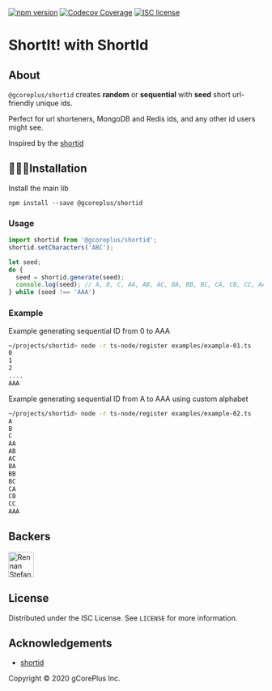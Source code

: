 [![npm version](http://img.shields.io/npm/v/@gcoreplus/shortid.svg?style=flat)](https://npmjs.org/package/@gCorePlus/shortid "View this project on npm")
[![Codecov Coverage](https://codecov.io/gh/gCorePlus/shortid/branch/master/graph/badge.svg)](https://codecov.io/gh/gCorePlus/shortid)
[![ISC license](http://img.shields.io/badge/license-ISC-brightgreen.svg)](http://opensource.org/licenses/ISC)

# ShortIt! with ShortId

## About

`@gcoreplus/shortid` creates **random** or **sequential** with **seed** short url-friendly unique ids.

Perfect for url shorteners, MongoDB and Redis ids, and any other id users might see.

Inspired by the [shortid](https://www.npmjs.com/package/shortid)  

## 👨🏻‍💻Installation

Install the main lib
    
```shell script
npm install --save @gcoreplus/shortid
```

### Usage

```js
import shortid from '@gcoreplus/shortid';
shortid.setCharacters('ABC');

let seed;
do {
  seed = shortid.generate(seed);
  console.log(seed); // A, B, C, AA, AB, AC, BA, BB, BC, CA, CB, CC, AAA
} while (seed !== 'AAA')
```

### Example

Example generating sequential ID from 0 to AAA
```bash
~/projects/shortid> node -r ts-node/register examples/example-01.ts
0
1
2
....
AAA
```

Example generating sequential ID from A to AAA using custom alphabet

```bash
~/projects/shortid> node -r ts-node/register examples/example-02.ts
A
B
C
AA
AB
AC
BA
BB
BC
CA
CB
CC
AAA
```

## Backers

<a href="https://github.com/rennanboni">
<img src="https://avatars0.githubusercontent.com/u/9962013?v=4" class="avatar" alt="Rennan Stefan Boni" width="50" />
</a>

## License

Distributed under the ISC License. See `LICENSE` for more information.

## Acknowledgements

- [shortid](https://www.npmjs.com/package/shortid)

Copyright &copy; 2020 gCorePlus Inc.
